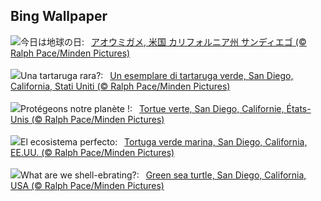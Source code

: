 ## Bing Wallpaper
![](https://www.bing.com/th?id=OHR.EarthDayTurtle_JA-JP4280227627_UHD.jpg&w=1000)今日は地球の日:&nbsp;&ensp;[アオウミガメ, 米国 カリフォルニア州 サンディエゴ (© Ralph Pace/Minden Pictures)](https://www.bing.com/th?id=OHR.EarthDayTurtle_JA-JP4280227627_UHD.jpg)
<br><br/>
![](https://www.bing.com/th?id=OHR.EarthDayTurtle_IT-IT4132854501_UHD.jpg&w=1000)Una tartaruga rara?:&nbsp;&ensp;[Un esemplare di tartaruga verde, San Diego, California, Stati Uniti (© Ralph Pace/Minden Pictures)](https://www.bing.com/th?id=OHR.EarthDayTurtle_IT-IT4132854501_UHD.jpg)
<br><br/>
![](https://www.bing.com/th?id=OHR.EarthDayTurtle_FR-FR6121121892_UHD.jpg&w=1000)Protégeons notre planète !:&nbsp;&ensp;[Tortue verte, San Diego, Californie, États-Unis (© Ralph Pace/Minden Pictures)](https://www.bing.com/th?id=OHR.EarthDayTurtle_FR-FR6121121892_UHD.jpg)
<br><br/>
![](https://www.bing.com/th?id=OHR.EarthDayTurtle_ES-ES1732756969_UHD.jpg&w=1000)El ecosistema perfecto:&nbsp;&ensp;[Tortuga verde marina, San Diego, California, EE.UU. (© Ralph Pace/Minden Pictures)](https://www.bing.com/th?id=OHR.EarthDayTurtle_ES-ES1732756969_UHD.jpg)
<br><br/>
![](https://www.bing.com/th?id=OHR.EarthDayTurtle_EN-GB3948660559_UHD.jpg&w=1000)What are we shell-ebrating?:&nbsp;&ensp;[Green sea turtle, San Diego, California, USA (© Ralph Pace/Minden Pictures)](https://www.bing.com/th?id=OHR.EarthDayTurtle_EN-GB3948660559_UHD.jpg)
<br><br/>
